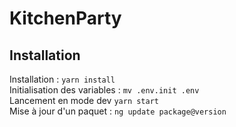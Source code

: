 # KitchenParty

## Installation

Installation : `yarn install`  
Initialisation des variables : `mv .env.init .env`  
Lancement en mode dev `yarn start`  
Mise à jour d'un paquet : `ng update package@version`  
